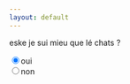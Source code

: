 ```yaml
---
layout: default
---
```

eske je sui mieu que lé chats ? 

<INPUT TYPE="radio" NAME= "bg" VALUE="menu1" CHECKED>oui<BR>
<INPUT TYPE="radio" NAME= "bg" VALUE="menu2">non<BR>
